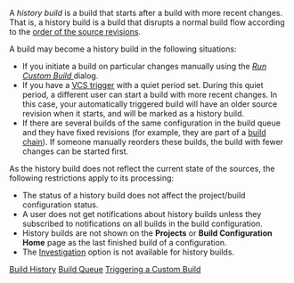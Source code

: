 [//]: # (title: History Build)
[//]: # (auxiliary-id: History Build)

A _history build_ is a build that starts after a build with more recent changes. That is, a history build is a build that disrupts a normal build flow according to the [order of the source revisions](revision.md#Revision+order).

[//]: # (Internal note. Do not delete. "History Buildd159e7.txt")    

A build may become a history build in the following situations:
* If you initiate a build on particular changes manually using the _[Run Custom Build ](triggering-a-custom-build.md)_ dialog.
* If you have a [VCS trigger](configuring-vcs-triggers.md) with a quiet period set. During this quiet period, a different user can start a build with more recent changes. In this case, your automatically triggered build will have an older source revision when it starts, and will be marked as a history build.
* If there are several builds of the same configuration in the build queue and they have fixed revisions (for example, they are part of a [build chain](build-chain.md)). If someone manually reorders these builds, the build with fewer changes can be started first.

As the history build does not reflect the current state of the sources, the following restrictions apply to its processing:
* The status of a history build does not affect the project/build configuration status.
* A user does not get notifications about history builds unless they subscribed to notifications on all builds in the build configuration.
* History builds are not shown on the __Projects__ or __Build Configuration Home__ page as the last finished build of a configuration.
* The [Investigation](investigating-and-muting-build-failures.md) option is not available for history builds.



[//]: # (Internal note. Do not delete. "History Buildd159e60.txt")    

 <seealso>
        <category ref="concepts">
            <a href="build-history.md">Build History</a>
            <a href="build-queue.md">Build Queue</a>
        </category>
        <category ref="admin-guide">
            <a href="triggering-a-custom-build.md">Triggering a Custom Build</a>
        </category>
</seealso>
